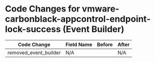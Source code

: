 # Code Changes for vmware-carbonblack-appcontrol-endpoint-lock-success (Event Builder)

| Code Change | Field Name | Before | After |
|-------------|------------|--------|-------|
| removed_event_builder | N/A |  | N/A |